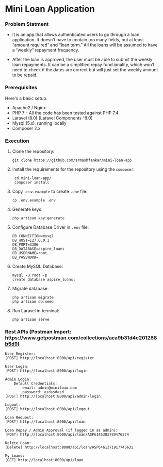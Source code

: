 # Mini Loan Application

### Problem Statment

- It is an app that allows authenticated users to go through a loan application. It doesn’t have to contain too many fields, but at least “amount
required” and “loan term.” All the loans will be assumed to have a “weekly” repayment frequency.

- After the loan is approved, the user must be able to submit the weekly loan repayments. It can be a simplified repay functionality, which won’t
need to check if the dates are correct but will just set the weekly amount to be repaid.

### Prerequisites
Here's a basic setup:

* Apache2 / Nginx
* PHP 7 - All the code has been tested against PHP 7.4
* Laravel (8.0) (Laravel Components ^8.0)
* Mysql (5.x), running locally
* Composer 2.x

### Execution

1. Clone the repository:
    ```shell script
    git clone https://github.com/armashfankar/mini-loan-app

    ```

2. Install the requirements for the repository using the `composer`:
   ```shell script
    cd mini-loan-app/
    composer install
    ```

3. Copy `.env.example` to create `.env` file:
    ```shell script
    cp .env.example .env
    ```

4. Generate keys:
    ```shell script
    php artisan key:generate
    ```

5. Configure Database Driver in `.env` file:
    
    ```
    DB_CONNECTION=mysql
    DB_HOST=127.0.0.1
    DB_PORT=3306
    DB_DATABASE=aspire_loans
    DB_USERNAME=root
    DB_PASSWORD=

6. Create MySQL Database:
     ```shell script
    mysql -u root -p
    create database aspire_loans;
    ```

7. Migrate database:
    ```shell script
    php artisan migrate
    php artisan db:seed
    ```

8. Run Laravel in terminal:
    ```shell script
    php artisan serve
    ```

### Rest APIs (Postman Import: https://www.getpostman.com/collections/aea9b31d4c201288b5d9)
    
    User Register:
    [POST] http://localhost:8000/api/register
    
    User Login:
    [POST] http://localhost:8000/api/login

    Admin Login:
        Default Credentials:
            email: admin@miniloan.com
            password: asdasdasd
    [POST] http://localhost:8000/api/admin/login

    Logout:
    [POST] http://localhost:8000/api/logout

    Loan Request:
    [POST] http://localhost:8000/api/loan

    Loan Repay / Admin Approval (if logged in as admin):
    [POST] http://localhost:8000/api/loan/ASP6146382789476274
    
    Delete Loan:
    [Delete] http://localhost:8000/api/loan/ASP6461371917745631

    My Loans:
    [GET] http://localhost:8000/api/loan
    